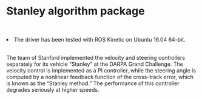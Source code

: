 <h1>Stanley algorithm package</h1>
<br>
<p><li>The driver has been tested with ROS Kinetic on Ubuntu 16.04 64-bit.</li>
<br>
<p>The team of Stanford  implemented the velocity and steering controllers
separately for its vehicle “Stanley” at the DARPA Grand Challenge. The velocity
control is implemented as a PI controller, while the steering angle is computed by a
nonlinear feedback function of the cross-track error, which is known as the “Stanley
method.” The performance of this controller degrades seriously at higher speeds.</p>

